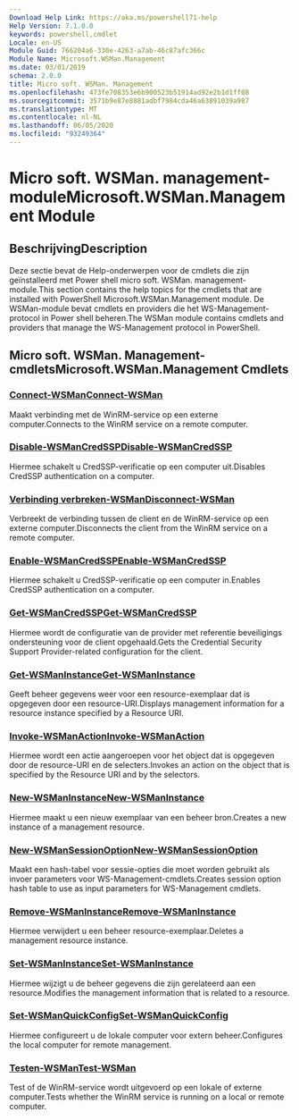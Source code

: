 ```yaml
---
Download Help Link: https://aka.ms/powershell71-help
Help Version: 7.1.0.0
keywords: powershell,cmdlet
Locale: en-US
Module Guid: 766204a6-330e-4263-a7ab-46c87afc366c
Module Name: Microsoft.WSMan.Management
ms.date: 03/01/2019
schema: 2.0.0
title: Micro soft. WSMan. Management
ms.openlocfilehash: 473fe708353e6b900523b51914ad92e2b1d1ff08
ms.sourcegitcommit: 3571b9e87e8881adbf7984cda46a63891039a987
ms.translationtype: MT
ms.contentlocale: nl-NL
ms.lasthandoff: 06/05/2020
ms.locfileid: "93249364"
---
```

# <span data-ttu-id="88501-103">Micro soft. WSMan. management-module</span><span class="sxs-lookup"><span data-stu-id="88501-103">Microsoft.WSMan.Management Module</span></span>

## <span data-ttu-id="88501-104">Beschrijving</span><span class="sxs-lookup"><span data-stu-id="88501-104">Description</span></span>

<span data-ttu-id="88501-105">Deze sectie bevat de Help-onderwerpen voor de cmdlets die zijn geïnstalleerd met Power shell micro soft. WSMan. management-module.</span><span class="sxs-lookup"><span data-stu-id="88501-105">This section contains the help topics for the cmdlets that are installed with PowerShell Microsoft.WSMan.Management module.</span></span> <span data-ttu-id="88501-106">De WSMan-module bevat cmdlets en providers die het WS-Management-protocol in Power shell beheren.</span><span class="sxs-lookup"><span data-stu-id="88501-106">The WSMan module contains cmdlets and providers that manage the WS-Management protocol in PowerShell.</span></span>

## <span data-ttu-id="88501-107">Micro soft. WSMan. Management-cmdlets</span><span class="sxs-lookup"><span data-stu-id="88501-107">Microsoft.WSMan.Management Cmdlets</span></span>

### [<span data-ttu-id="88501-108">Connect-WSMan</span><span class="sxs-lookup"><span data-stu-id="88501-108">Connect-WSMan</span></span>](Connect-WSMan.md)
<span data-ttu-id="88501-109">Maakt verbinding met de WinRM-service op een externe computer.</span><span class="sxs-lookup"><span data-stu-id="88501-109">Connects to the WinRM service on a remote computer.</span></span>

### [<span data-ttu-id="88501-110">Disable-WSManCredSSP</span><span class="sxs-lookup"><span data-stu-id="88501-110">Disable-WSManCredSSP</span></span>](Disable-WSManCredSSP.md)
<span data-ttu-id="88501-111">Hiermee schakelt u CredSSP-verificatie op een computer uit.</span><span class="sxs-lookup"><span data-stu-id="88501-111">Disables CredSSP authentication on a computer.</span></span>

### [<span data-ttu-id="88501-112">Verbinding verbreken-WSMan</span><span class="sxs-lookup"><span data-stu-id="88501-112">Disconnect-WSMan</span></span>](Disconnect-WSMan.md)
<span data-ttu-id="88501-113">Verbreekt de verbinding tussen de client en de WinRM-service op een externe computer.</span><span class="sxs-lookup"><span data-stu-id="88501-113">Disconnects the client from the WinRM service on a remote computer.</span></span>

### [<span data-ttu-id="88501-114">Enable-WSManCredSSP</span><span class="sxs-lookup"><span data-stu-id="88501-114">Enable-WSManCredSSP</span></span>](Enable-WSManCredSSP.md)
<span data-ttu-id="88501-115">Hiermee schakelt u CredSSP-verificatie op een computer in.</span><span class="sxs-lookup"><span data-stu-id="88501-115">Enables CredSSP authentication on a computer.</span></span>

### [<span data-ttu-id="88501-116">Get-WSManCredSSP</span><span class="sxs-lookup"><span data-stu-id="88501-116">Get-WSManCredSSP</span></span>](Get-WSManCredSSP.md)
<span data-ttu-id="88501-117">Hiermee wordt de configuratie van de provider met referentie beveiligings ondersteuning voor de client opgehaald.</span><span class="sxs-lookup"><span data-stu-id="88501-117">Gets the Credential Security Support Provider-related configuration for the client.</span></span>

### [<span data-ttu-id="88501-118">Get-WSManInstance</span><span class="sxs-lookup"><span data-stu-id="88501-118">Get-WSManInstance</span></span>](Get-WSManInstance.md)
<span data-ttu-id="88501-119">Geeft beheer gegevens weer voor een resource-exemplaar dat is opgegeven door een resource-URI.</span><span class="sxs-lookup"><span data-stu-id="88501-119">Displays management information for a resource instance specified by a Resource URI.</span></span>

### [<span data-ttu-id="88501-120">Invoke-WSManAction</span><span class="sxs-lookup"><span data-stu-id="88501-120">Invoke-WSManAction</span></span>](Invoke-WSManAction.md)
<span data-ttu-id="88501-121">Hiermee wordt een actie aangeroepen voor het object dat is opgegeven door de resource-URI en de selecters.</span><span class="sxs-lookup"><span data-stu-id="88501-121">Invokes an action on the object that is specified by the Resource URI and by the selectors.</span></span>

### [<span data-ttu-id="88501-122">New-WSManInstance</span><span class="sxs-lookup"><span data-stu-id="88501-122">New-WSManInstance</span></span>](New-WSManInstance.md)
<span data-ttu-id="88501-123">Hiermee maakt u een nieuw exemplaar van een beheer bron.</span><span class="sxs-lookup"><span data-stu-id="88501-123">Creates a new instance of a management resource.</span></span>

### [<span data-ttu-id="88501-124">New-WSManSessionOption</span><span class="sxs-lookup"><span data-stu-id="88501-124">New-WSManSessionOption</span></span>](New-WSManSessionOption.md)
<span data-ttu-id="88501-125">Maakt een hash-tabel voor sessie-opties die moet worden gebruikt als invoer parameters voor WS-Management-cmdlets.</span><span class="sxs-lookup"><span data-stu-id="88501-125">Creates session option hash table to use as input parameters for WS-Management cmdlets.</span></span>

### [<span data-ttu-id="88501-126">Remove-WSManInstance</span><span class="sxs-lookup"><span data-stu-id="88501-126">Remove-WSManInstance</span></span>](Remove-WSManInstance.md)
<span data-ttu-id="88501-127">Hiermee verwijdert u een beheer resource-exemplaar.</span><span class="sxs-lookup"><span data-stu-id="88501-127">Deletes a management resource instance.</span></span>

### [<span data-ttu-id="88501-128">Set-WSManInstance</span><span class="sxs-lookup"><span data-stu-id="88501-128">Set-WSManInstance</span></span>](Set-WSManInstance.md)
<span data-ttu-id="88501-129">Hiermee wijzigt u de beheer gegevens die zijn gerelateerd aan een resource.</span><span class="sxs-lookup"><span data-stu-id="88501-129">Modifies the management information that is related to a resource.</span></span>

### [<span data-ttu-id="88501-130">Set-WSManQuickConfig</span><span class="sxs-lookup"><span data-stu-id="88501-130">Set-WSManQuickConfig</span></span>](Set-WSManQuickConfig.md)
<span data-ttu-id="88501-131">Hiermee configureert u de lokale computer voor extern beheer.</span><span class="sxs-lookup"><span data-stu-id="88501-131">Configures the local computer for remote management.</span></span>

### [<span data-ttu-id="88501-132">Testen-WSMan</span><span class="sxs-lookup"><span data-stu-id="88501-132">Test-WSMan</span></span>](Test-WSMan.md)
<span data-ttu-id="88501-133">Test of de WinRM-service wordt uitgevoerd op een lokale of externe computer.</span><span class="sxs-lookup"><span data-stu-id="88501-133">Tests whether the WinRM service is running on a local or remote computer.</span></span>

